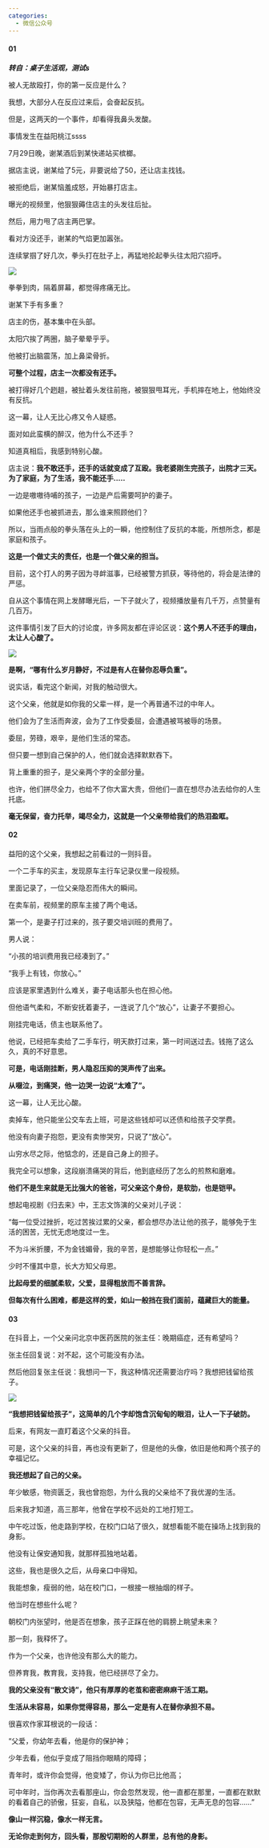 ```yaml
---
categories:
  - 微信公众号
---
```

#### **01**
***转自：桌子生活观，测试s***

被人无故殴打，你的第一反应是什么？

我想，大部分人在反应过来后，会奋起反抗。

但是，这两天的一个事件，却看得我鼻头发酸。

事情发生在益阳桃江ssss


7月29日晚，谢某酒后到某快递站买槟榔。

  

据店主说，谢某给了5元，非要说给了50，还让店主找钱。

  

被拒绝后，谢某恼羞成怒，开始暴打店主。

  

曝光的视频里，他狠狠薅住店主的头发往后扯。

  

然后，用力甩了店主两巴掌。

  

看对方没还手，谢某的气焰更加嚣张。

  

连续掌掴了好几次，拳头打在肚子上，再猛地抡起拳头往太阳穴招呼。

![](https://weimgpub.oss-cn-hangzhou.aliyuncs.com/img/202208021316759.png)

拳拳到肉，隔着屏幕，都觉得疼痛无比。

  

谢某下手有多重？

  

店主的伤，基本集中在头部。

  

太阳穴挨了两圈，脑子晕晕乎乎。

  

他被打出脑震荡，加上鼻梁骨折。

  

**可整个过程，店主一次都没有还手。**

  

被打得好几个趔趄，被扯着头发往前拖，被狠狠甩耳光，手机摔在地上，他始终没有反抗。

  

这一幕，让人无比心疼又令人疑惑。

  

面对如此蛮横的醉汉，他为什么不还手？

  

知道真相后，我感到特别心酸。

  

店主说：**我不敢还手，还手的话就变成了互殴。我老婆刚生完孩子，出院才三天。为了家庭，为了生活，我不能还手.....**

一边是嗷嗷待哺的孩子，一边是产后需要呵护的妻子。

  

如果他还手也被抓进去，那么谁来照顾他们？

  

所以，当雨点般的拳头落在头上的一瞬，他控制住了反抗的本能，所想所念，都是家庭和孩子。

  

**这是一个做丈夫的责任，也是一个做父亲的担当。**

  

目前，这个打人的男子因为寻衅滋事，已经被警方抓获，等待他的，将会是法律的严惩。

  

自从这个事情在网上发酵曝光后，一下子就火了，视频播放量有几千万，点赞量有几百万。

  

这件事情引发了巨大的讨论度，许多网友都在评论区说：**这个男人不还手的理由，太让人心酸了。**

![](https://weimgpub.oss-cn-hangzhou.aliyuncs.com/img/202208021317035.png)

**是啊，“哪有什么岁月静好，不过是有人在替你忍辱负重”。**

  

说实话，看完这个新闻，对我的触动很大。

  

这个父亲，他就是如你我的父辈一样，是一个再普通不过的中年人。

  

他们会为了生活而奔波，会为了工作受委屈，会遭遇被骂被辱的场景。

  

委屈，劳碌，艰辛，是他们生活的常态。

  

但只要一想到自己保护的人，他们就会选择默默吞下。

  

背上重重的担子，是父亲两个字的全部分量。

  

也许，他们拼尽全力，也给不了你大富大贵，但他们一直在想尽办法去给你的人生托底。

  

**毫无保留，奋力托举，竭尽全力，这就是一个父亲带给我们的热泪盈眶。**

#### **02**
益阳的这个父亲，我想起之前看过的一则抖音。

  

一个二手车的买主，发现原车主行车记录仪里一段视频。

  

里面记录了，一位父亲隐忍而伟大的瞬间。

  

在卖车前，视频里的原车主接了两个电话。

  

第一个，是妻子打过来的，孩子要交培训班的费用了。

  

男人说：

  

“小孩的培训费用我已经凑到了。”

  

“我手上有钱，你放心。”

  

应该是家里遇到什么难关，妻子电话那头也在担心他。

  

但他语气柔和，不断安抚着妻子，一连说了几个“放心”，让妻子不要担心。

  

刚挂完电话，债主也联系他了。

  

他说，已经把车卖给了二手车行，明天款打过来，第一时间送过去。钱拖了这么久，真的不好意思。

  

**可是，电话刚挂断，男人隐忍压抑的哭声传了出来。**

**从啜泣，到痛哭，他一边哭一边说“太难了”。**

这一幕，让人无比心酸。

  

卖掉车，他只能坐公交车去上班，可是这些钱却可以还债和给孩子交学费。

  

他没有向妻子抱怨，更没有卖惨哭穷，只说了“放心”。

  

山穷水尽之际，他惦念的，还是自己身上的担子。

  

我完全可以想象，这段崩溃痛哭的背后，他到底经历了怎么的煎熬和磨难。

  

**他们不是生来就是无比强大的爸爸，可父亲这个身份，是软肋，也是铠甲。**

  

想起电视剧《归去来》中，王志文饰演的父亲对儿子说：

  

“每一位受过挫折，吃过苦挨过累的父亲，都会想尽办法让他的孩子，能够免于生活的困苦，无忧无虑地度过一生。

  

不为斗米折腰，不为金钱媚骨，我的辛苦，是想能够让你轻松一点。”

  

少时不懂其中意，长大方知父母恩。

  

**比起母爱的细腻柔软，父爱，显得粗放而不善言辞。**

**但每次有什么困难，都是这样的爱，如山一般挡在我们面前，蕴藏巨大的能量。**

#### **03**

在抖音上，一个父亲问北京中医药医院的张主任：晚期癌症，还有希望吗？

  

张主任回复说：对不起，这个可能没有办法。

  

然后他回复张主任说：我想问一下，我这种情况还需要治疗吗？我想把钱留给孩子。

![](https://weimgpub.oss-cn-hangzhou.aliyuncs.com/img/202208021318493.png)


**“我想把钱留给孩子”，这简单的几个字却饱含沉甸甸的眼泪，让人一下子破防。**

  

后来，有网友一直盯着这个父亲的抖音。

  

可是，这个父亲的抖音，再也没有更新了，但是他的头像，依旧是他和两个孩子的幸福记忆。

**我还想起了自己的父亲。**

  

年少敏感，物资匮乏，我也曾抱怨，为什么我的父亲给不了我优渥的生活。

  

后来我才知道，高三那年，他曾在学校不远处的工地打短工。

  

中午吃过饭，他走路到学校，在校门口站了很久，就想看能不能在操场上找到我的身影。

  

他没有让保安通知我，就那样孤独地站着。

  

这些，我也是很久之后，从母亲口中得知。

  

我能想象，瘦弱的他，站在校门口，一根接一根抽烟的样子。

  

他当时在想些什么呢？

  

朝校门内张望时，他是否在想象，孩子正踩在他的肩膀上眺望未来？

  

那一刻，我释怀了。

  

作为一个父亲，也许他没有那么大的能力。

  

但养育我，教育我，支持我，他已经拼尽了全力。

  

**我的父亲没有“散文诗”，他只有厚厚的老茧和密密麻麻干活工期。**

**生活从未容易，如果你觉得容易，那么一定是有人在替你承担不易。**

  

很喜欢作家耳根说的一段话：

  

“父爱，你幼年去看，他是你的保护神；

  

少年去看，他似乎变成了阻挡你眼睛的障碍；

  

青年时，或许你会觉得，他变矮了，你认为你已比他高；

  

可中年时，当你再次去看那座山，你会忽然发现，他一直都在那里，一直都在默默的看着自己的骄傲，狂妄，自私，以及狭隘，他都在包容，无声无息的包容……”

  

**像山一样沉稳，像水一样无言。**

**无论你走到何方，回头看，那殷切期盼的人群里，总有他的身影。**